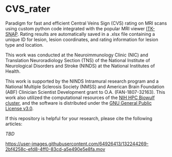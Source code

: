 # CVS_rater
Paradigm for fast and efficient Central Veins Sign (CVS) rating on MRI scans using custom python code integrated with the popular MRI viewer [ITK-SNAP](http://www.itksnap.org/pmwiki/pmwiki.php). Rating results are automatically saved in a .xlsx file containing a unique ID for lesion, lesion coordinates, and rating information for lesion type and location.

This work was conducted at the Neuroimmunology Clinic (NIC) and Translation Neuroradiology Section (TNS) of the National Institute of Neurological Disorders and Stroke (NINDS) at the National Institutes of Health. 

This work is supported by the NINDS Intramural research program and a National Multiple Sclerosis Society (NMSS) and American Brain Foundation (ABF) Clinician Scientist Development grant to O.A. (FAN-1807-32163). This work also utilized the computational resources of the [NIH HPC Biowulf cluster](http://hpc.nih.gov), and the software is distributed under the [GNU General Public License v3.0](https://choosealicense.com/licenses/gpl-3.0/).

If this repository is helpful for your research, please cite the following articles:

*TBD*

https://user-images.githubusercontent.com/64926413/132244269-2bf4258c-efd8-4ff0-83cd-a5e490e5e8fa.mov

